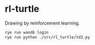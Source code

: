 # rl-turtle

Drawing by reinforcement learning.

```bash
rye run wandb login
rye run python ./src/rl_turtle/td3.py
```
